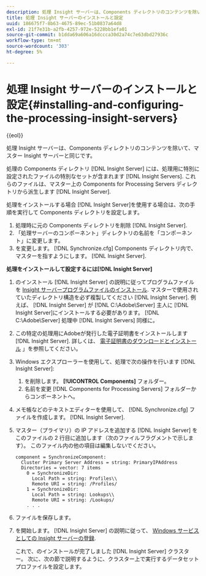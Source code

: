 ```yaml
---
description: 処理 Insight サーバーは、Components ディレクトリのコンテンツを除いて、マスター Insight サーバーと同じです。
title: 処理 Insight サーバーのインストールと設定
uuid: 186675f7-8b63-4675-89ec-51b0837a64d8
exl-id: 21f7e31b-a2fb-4257-972e-5228bb1efa01
source-git-commit: b1dda69a606a16dccca30d2a74c7e63dbd27936c
workflow-type: tm+mt
source-wordcount: '303'
ht-degree: 5%

---
```


# 処理 Insight サーバーのインストールと設定{#installing-and-configuring-the-processing-insight-servers}

{{eol}}

処理 Insight サーバーは、Components ディレクトリのコンテンツを除いて、マスター Insight サーバーと同じです。

処理の Components ディレクトリ [!DNL Insight Server] には、処理用に特別に設定されたファイルの特別なセットが含まれます [!DNL Insight Servers]. これらのファイルは、マスター上の Components for Processing Servers ディレクトリから派生します [!DNL Insight Server].

処理をインストールする場合 [!DNL Insight Server]を使用する場合は、次の手順を実行して Components ディレクトリを設定します。

1. 処理時に元の Components ディレクトリを削除 [!DNL Insight Server].
1. 「処理サーバーのコンポーネント」ディレクトリの名前を「コンポーネント」に変更します。
1. を変更します。 [!DNL Synchronize.cfg] Components ディレクトリ内で、マスターを指すようにします。 [!DNL Insight Server].

**処理をインストールして設定するには[!DNL Insight Server]**

1. のインストール [!DNL Insight Server] の説明に従ってプログラムファイルを [Insight サーバープログラムファイルのインストール](../../../../../../home/c-inst-svr/c-install-ins-svr/t-install-proc-inst-svr-dpu/t-install-prgm-files.md#task-1e6251fd39714186baa40d38f23d0088). マスターで使用されていたディレクトリ構造を必ず複製してください [!DNL Insight Server]. 例えば、 [!DNL Insight Server] が [!DNL C:\Adobe\Server] 主人に [!DNL Insight Server]にインストールする必要があります。 [!DNL C:\Adobe\Server] 処理中 [!DNL Insight Servers] 同様に。
1. この特定の処理用にAdobeが発行した電子証明書をインストールします [!DNL Insight Server]. 詳しくは、 [電子証明書のダウンロードとインストール](../../../../../../home/c-inst-svr/c-install-ins-svr/t-install-proc-inst-svr-dpu/c-dnld-dgtl-cert/c-dnld-dgtl-cert.md#concept-4f79c240492f4e52b6375b4b3bbefa17) 」を参照してください。
1. Windows エクスプローラーを使用して、処理で次の操作を行います [!DNL Insight Server]:

   1. を削除します。 **[!UICONTROL Components]** フォルダー。
   1. 名前を変更 [!DNL Components for Processing Servers] フォルダーからコンポーネントへ。

1. メモ帳などのテキストエディターを使用して、 [!DNL Synchronize.cfg] ファイルを作成します。 [!DNL Insight Server].
1. マスター（プライマリ）の IP アドレスを追加する [!DNL Insight Server] をこのファイルの 2 行目に追加します（次のファイルフラグメントで示します）。 このファイル内の他の項目は編集しないでください。

   ```
   component = SynchronizeComponent:
     Cluster Primary Server Address = string: PrimaryIPAddress
     Directories = vector: 7 items
       0 = SynchronizeDir:
         Local Path = string: Profiles\\
         Remote URI = string: /Profiles/
       1 = SynchronizeDir:
         Local Path = string: Lookups\\
         Remote URI = string: /Lookups/
       . . .
   ```

1. ファイルを保存します。
1. を開始します。 [!DNL Insight Server] の説明に従って、 [Windows サービスとしての Insight サーバーの登録](../../../../../../home/c-inst-svr/c-install-ins-svr/t-install-proc-inst-svr-dpu/c-reg-wdws-svc.md#concept-f2c7aa891d544a2595aa01d0d796a540).

   これで、のインストールが完了しました [!DNL Insight Server] クラスター。 次に、次の節で説明するように、クラスター上で実行するデータセットプロファイルを設定します。
